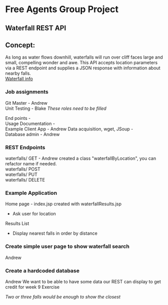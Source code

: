 # Free Agents Group Project
## Waterfall REST API

## Concept:
As long as water flows downhill, waterfalls will run over cliff faces large and small, compelling wonder and awe.
This API accepts location parameters via a REST endpoint and supplies a JSON response with information about nearby falls.  
[Waterfall info](start_doc.md)

### Job assignments 
Git Master - Andrew  
Unit Testing - Blake
*These roles need to be filled*

End points -  
Usage Documentation -  
Example Client App - Andrew 
Data acquisition, wget, JSoup -  
Database admin -  Andrew

### REST Endpoints

waterfalls/ GET - Andrew created a class "waterfallByLocation", you can refactor name if needed.   
waterfalls/ POST  
waterfalls/ PUT  
waterfalls/ DELETE


### Example Application

Home page - index.jsp created with waterfallResults.jsp
- Ask user for location

Results List
- Display nearest falls in order by distance

### Create simple user page to show waterfall search
Andrew

### Create a hardcoded database
Andrew
We want to be able to have some data our REST can display to get credit for week 9 Exercise

*Two or three falls would be enough to show the closest*
